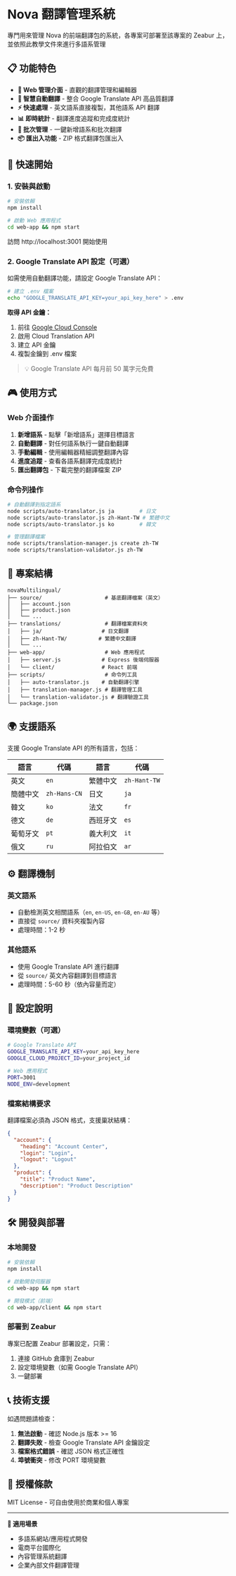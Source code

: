 # Nova 翻譯管理系統

專門用來管理 Nova 的前端翻譯包的系統，各專案可部署至該專案的 Zeabur 上，並依照此教學文件來進行多語系管理

## 📋 功能特色

- **🎯 Web 管理介面** - 直觀的翻譯管理和編輯器
- **🚀 智慧自動翻譯** - 整合 Google Translate API 高品質翻譯
- **⚡ 快速處理** - 英文語系直接複製，其他語系 API 翻譯
- **📊 即時統計** - 翻譯進度追蹤和完成度統計
- **🔄 批次管理** - 一鍵新增語系和批次翻譯
- **📦 匯出入功能** - ZIP 格式翻譯包匯出入

## 🚀 快速開始

### 1. 安裝與啟動

```bash
# 安裝依賴
npm install

# 啟動 Web 應用程式
cd web-app && npm start
```

訪問 http://localhost:3001 開始使用

### 2. Google Translate API 設定（可選）

如需使用自動翻譯功能，請設定 Google Translate API：

```bash
# 建立 .env 檔案
echo "GOOGLE_TRANSLATE_API_KEY=your_api_key_here" > .env
```

**取得 API 金鑰：**
1. 前往 [Google Cloud Console](https://console.cloud.google.com)
2. 啟用 Cloud Translation API
3. 建立 API 金鑰
4. 複製金鑰到 .env 檔案

> 💡 Google Translate API 每月前 50 萬字元免費

## 🎮 使用方式

### Web 介面操作

1. **新增語系** - 點擊「新增語系」選擇目標語言
2. **自動翻譯** - 對任何語系執行一鍵自動翻譯
3. **手動編輯** - 使用編輯器精細調整翻譯內容
4. **進度追蹤** - 查看各語系翻譯完成度統計
5. **匯出翻譯包** - 下載完整的翻譯檔案 ZIP

### 命令列操作

```bash
# 自動翻譯到指定語系
node scripts/auto-translator.js ja        # 日文
node scripts/auto-translator.js zh-Hant-TW # 繁體中文
node scripts/auto-translator.js ko        # 韓文

# 管理翻譯檔案
node scripts/translation-manager.js create zh-TW
node scripts/translation-validator.js zh-TW
```

## 📁 專案結構

```
novaMultilingual/
├── source/                    # 基底翻譯檔案（英文）
│   ├── account.json
│   ├── product.json
│   └── ...
├── translations/              # 翻譯檔案資料夾
│   ├── ja/                   # 日文翻譯
│   ├── zh-Hant-TW/          # 繁體中文翻譯
│   └── ...
├── web-app/                   # Web 應用程式
│   ├── server.js             # Express 後端伺服器
│   └── client/               # React 前端
├── scripts/                   # 命令列工具
│   ├── auto-translator.js    # 自動翻譯引擎
│   ├── translation-manager.js # 翻譯管理工具
│   └── translation-validator.js # 翻譯驗證工具
└── package.json
```

## 🌍 支援語系

支援 Google Translate API 的所有語言，包括：

| 語言 | 代碼 | 語言 | 代碼 |
|------|------|------|------|
| 英文 | `en` | 繁體中文 | `zh-Hant-TW` |
| 簡體中文 | `zh-Hans-CN` | 日文 | `ja` |
| 韓文 | `ko` | 法文 | `fr` |
| 德文 | `de` | 西班牙文 | `es` |
| 葡萄牙文 | `pt` | 義大利文 | `it` |
| 俄文 | `ru` | 阿拉伯文 | `ar` |

## ⚙️ 翻譯機制

### 英文語系
- 自動檢測英文相關語系（`en`, `en-US`, `en-GB`, `en-AU` 等）
- 直接從 `source/` 資料夾複製內容
- 處理時間：1-2 秒

### 其他語系
- 使用 Google Translate API 進行翻譯
- 從 `source/` 英文內容翻譯到目標語言
- 處理時間：5-60 秒（依內容量而定）


## 🔧 設定說明

### 環境變數（可選）

```bash
# Google Translate API
GOOGLE_TRANSLATE_API_KEY=your_api_key_here
GOOGLE_CLOUD_PROJECT_ID=your_project_id

# Web 應用程式
PORT=3001
NODE_ENV=development
```

### 檔案結構要求

翻譯檔案必須為 JSON 格式，支援巢狀結構：

```json
{
  "account": {
    "heading": "Account Center",
    "login": "Login",
    "logout": "Logout"
  },
  "product": {
    "title": "Product Name",
    "description": "Product Description"
  }
}
```

## 🛠️ 開發與部署

### 本地開發

```bash
# 安裝依賴
npm install

# 啟動開發伺服器
cd web-app && npm start

# 開發模式（前端）
cd web-app/client && npm start
```

### 部署到 Zeabur

專案已配置 Zeabur 部署設定，只需：

1. 連接 GitHub 倉庫到 Zeabur
2. 設定環境變數（如需 Google Translate API）
3. 一鍵部署

## 📞 技術支援

如遇問題請檢查：

1. **無法啟動** - 確認 Node.js 版本 >= 16
2. **翻譯失敗** - 檢查 Google Translate API 金鑰設定
3. **檔案格式錯誤** - 確認 JSON 格式正確性
4. **埠號衝突** - 修改 PORT 環境變數

## 📄 授權條款

MIT License - 可自由使用於商業和個人專案

---

**🎯 適用場景**
- 多語系網站/應用程式開發
- 電商平台國際化
- 內容管理系統翻譯
- 企業內部文件翻譯管理 